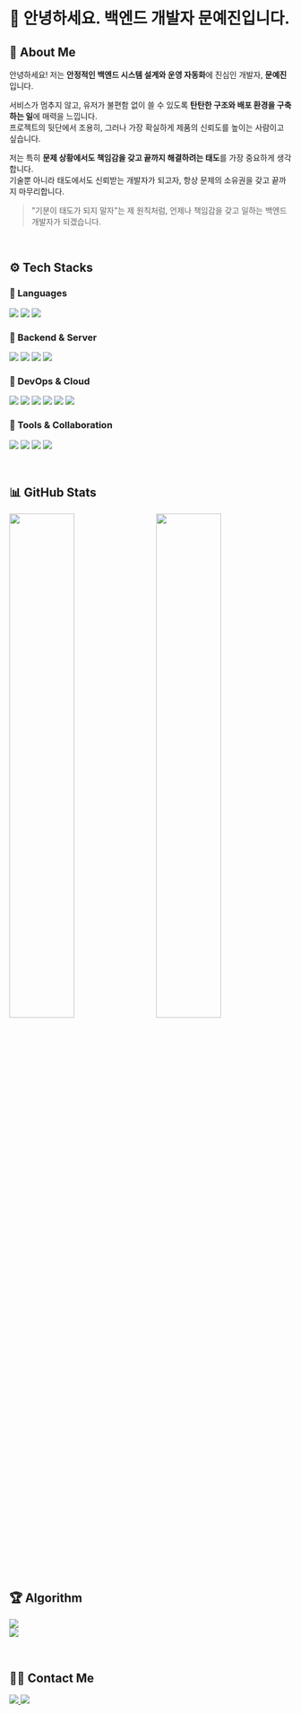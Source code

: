 # 👋 안녕하세요. 백엔드 개발자 문예진입니다.

## 🌱 About Me
안녕하세요! 저는 **안정적인 백엔드 시스템 설계와 운영 자동화**에 진심인 개발자, **문예진**입니다.

서비스가 멈추지 않고, 유저가 불편함 없이 쓸 수 있도록 **탄탄한 구조와 배포 환경을 구축하는 일**에 매력을 느낍니다.  
프로젝트의 뒷단에서 조용히, 그러나 가장 확실하게 제품의 신뢰도를 높이는 사람이고 싶습니다.

저는 특히 **문제 상황에서도 책임감을 갖고 끝까지 해결하려는 태도**를 가장 중요하게 생각합니다.  
기술뿐 아니라 태도에서도 신뢰받는 개발자가 되고자, 항상 문제의 소유권을 갖고 끝까지 마무리합니다.

> "기분이 태도가 되지 말자"는 제 원칙처럼, 언제나 책임감을 갖고 일하는 백엔드 개발자가 되겠습니다.


<br>

## ⚙️ Tech Stacks

### 🔹 Languages
<p align="left">
  <img src="https://img.shields.io/badge/Java-1E3A5F?style=for-the-badge&logo=OpenJDK&logoColor=white"/>
  <img src="https://img.shields.io/badge/JavaScript-F7DF1E?style=for-the-badge&logo=JavaScript&logoColor=black"/>
  <img src="https://img.shields.io/badge/C-00599C?style=for-the-badge&logo=C&logoColor=white"/>
</p>

### 🔹 Backend & Server
<p align="left">
  <img src="https://img.shields.io/badge/Spring_Boot-1E3A5F?style=for-the-badge&logo=SpringBoot&logoColor=white"/>
  <img src="https://img.shields.io/badge/Node.js-339933?style=for-the-badge&logo=Node.js&logoColor=white"/>
  <img src="https://img.shields.io/badge/MySQL-4479A1?style=for-the-badge&logo=MySQL&logoColor=white"/>
  <img src="https://img.shields.io/badge/JPA-59666C?style=for-the-badge&logo=Hibernate&logoColor=white"/>
</p>

### 🔹 DevOps & Cloud
<p align="left">
  <img src="https://img.shields.io/badge/Docker-2496ED?style=for-the-badge&logo=Docker&logoColor=white"/>
  <img src="https://img.shields.io/badge/GitHub_Actions-2088FF?style=for-the-badge&logo=GitHubActions&logoColor=white"/>
  <img src="https://img.shields.io/badge/Amazon_EC2-FF9900?style=for-the-badge&logo=AmazonAWS&logoColor=white"/>
  <img src="https://img.shields.io/badge/Amazon_RDS-527FFF?style=for-the-badge&logo=AmazonAWS&logoColor=white"/>
  <img src="https://img.shields.io/badge/Amazon_S3-569A31?style=for-the-badge&logo=AmazonAWS&logoColor=white"/>
  <img src="https://img.shields.io/badge/Linux-0078D6?style=for-the-badge&logo=Linux&logoColor=white"/>
</p>

### 🔹 Tools & Collaboration
<p align="left">
  <img src="https://img.shields.io/badge/IntelliJ_IDEA-000000?style=for-the-badge&logo=IntelliJIDEA&logoColor=white"/>
  <img src="https://img.shields.io/badge/Postman-FF6C37?style=for-the-badge&logo=Postman&logoColor=white"/>
  <img src="https://img.shields.io/badge/Swagger-85EA2D?style=for-the-badge&logo=Swagger&logoColor=black"/>
  <img src="https://img.shields.io/badge/Figma-F24E1E?style=for-the-badge&logo=Figma&logoColor=white"/>
</p>

<br>

## 📊 GitHub Stats
<div align="left">
  <img src="https://github-readme-stats.vercel.app/api/top-langs/?username=moonyaejin&layout=compact&hide=css,html&langs_count=6&theme=default&bg_color=ffffff&title_color=1E3A5F&text_color=333333&icon_color=1E3A5F" width="48%">
  <img align="right" src="https://github-readme-stats.vercel.app/api?username=moonyaejin&show_icons=true&theme=default&bg_color=ffffff&title_color=1E3A5F&text_color=333333&icon_color=1E3A5F" width="48%">
</div>
<br clear="left">

## 🏆 Algorithm
<p align="left">
  <img src="https://mazassumnida.wtf/api/generate_badge?boj=xaexix&theme=white"/>
  <br>
  <img src="https://mazassumnida.wtf/api/mini/generate_badge?boj=xaexix&theme=white"/>
</p>

<br>

## 🧑‍💻 Contact Me  
<p align="left">
    <a href="https://www.notion.so/xaexix/1c743eff7a4f807dbf34e5507138df79?pvs=4">
        <img src="https://img.shields.io/badge/Notion-000000?style=for-the-badge&logo=Notion&logoColor=white">
    </a>
    <a href="mailto:i0209i80@gmail.com">
        <img src="https://img.shields.io/badge/Gmail-EA4335?style=for-the-badge&logo=Gmail&logoColor=white">
    </a>
</p>
